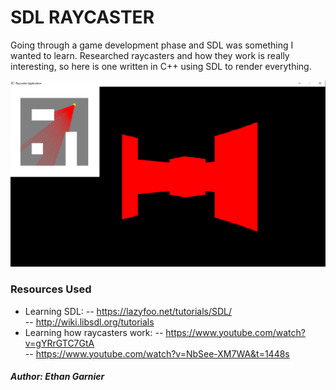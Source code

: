 # SDL RAYCASTER

Going through a game development phase and SDL was something I wanted to learn. Researched raycasters and how they work is really interesting, so here is one written in C++ using SDL to render everything. </br>

![screenshot](Screenshot.PNG)

### Resources Used
- Learning SDL:
-- https://lazyfoo.net/tutorials/SDL/ </br>
-- http://wiki.libsdl.org/tutorials   </br>
- Learning how raycasters work:
-- https://www.youtube.com/watch?v=gYRrGTC7GtA  </br>
-- https://www.youtube.com/watch?v=NbSee-XM7WA&t=1448s  </br>

##### Author: Ethan Garnier